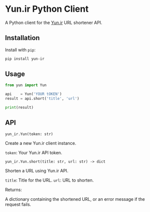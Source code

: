# Yun.ir Python Client

A Python client for the [Yun.ir](https://yun.ir/) URL shortener API.

## Installation

Install with `pip`:

```sh
pip install yun-ir
```

## Usage

```python
from yun import Yun

api    = Yun('YOUR tOKEN')
result = api.short('title', 'url')

print(result)
```
## API

`yun_ir.Yun(token: str)`

Create a new Yun.ir client instance.

`token`: Your Yun.ir API token.

`yun_ir.Yun.short(title: str, url: str) -> dict`

Shorten a URL using Yun.ir API.

`title`: Title for the URL.
`url`: URL to shorten.

Returns:

A dictionary containing the shortened URL, or an error message if the request fails.
